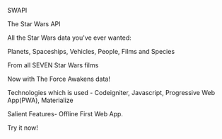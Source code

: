 SWAPI

The Star Wars API

All the Star Wars data you've ever wanted:

Planets, Spaceships, Vehicles, People, Films and Species

From all SEVEN Star Wars films

Now with The Force Awakens data!


Technologies which is used - Codeigniter, Javascript, Progressive Web App(PWA), Materialize

Salient Features- Offline First Web App. 

Try it now!